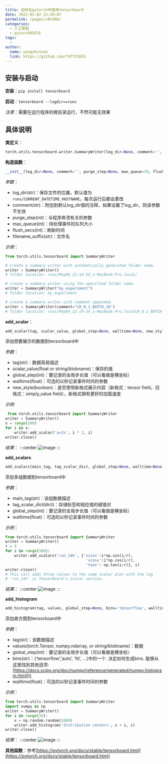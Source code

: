 ```yaml
---
title: 如何在pytorch中使用tensorboard
date: 2023-03-02 22:29:07
permalink: /pages/c0c40b/
categories:
  - 人工智能
  - pytorch知识点
tags:
  - 
author: 
  name: yangzhixuan
  link: https://github.com/747721653
---
```

## 安装与启动
**安装**：`pip install tensorboard`

**启动**：`tensorboard --logdir==runs`

*注意*：需要在运行程序的根目录运行，不然可能无效果

## 具体说明
**类定义**：
```python
torch.utils.tensorboard.writer.SummaryWriter(log_dir=None, comment='', purge_step=None, max_queue=10, flush_secs=120, filename_suffix='')
```
**构造函数**：
```python
__init__(log_dir=None, comment='', purge_step=None, max_queue=10, flush_secs=120, filename_suffix='')
```
_参数_：
* log_dir(str)：保存文件的位置。默认值为`runs/CURRENT_DATETIME_HOSTNAME`，每次运行后都会更改
* comment(str)：附加到默认log_dir值的注释，如果设置了log_dir，则该参数不生效
* purge_step(int)：与程序奔溃有关的参数
* max_queue(int)：待处理事件的队列大小
* flush_secs(int)：刷新时间
* filename_suffix(str)：文件名

_示例_：
```python
from torch.utils.tensorboard import SummaryWriter

# create a summary writer with automatically generated folder name.
writer = SummaryWriter()
# folder location: runs/May04_22-14-54_s-MacBook-Pro.local/

# create a summary writer using the specified folder name.
writer = SummaryWriter("my_experiment")
# folder location: my_experiment

# create a summary writer with comment appended.
writer = SummaryWriter(comment="LR_0.1_BATCH_16")
# folder location: runs/May04_22-14-54_s-MacBook-Pro.localLR_0.1_BATCH_16/
```

**add_scalar**：
```python
add_scalar(tag, scalar_value, global_step=None, walltime=None, new_style=False, double_precision=False)
```
添加想要展示的数据到tensorboard中

_参数_：
* tag(str)：数据简易描述
* scalar_value(float or string/blobname)：保存的值
* global_step(int)：要记录的全局步长值（可以看做是横坐标）
* walltime(float)：可选的以秒记录事件时间的参数
* new_style(boolean)：是否使用新格式展示内容（新格式：tensor field，旧格式：simply_value field），新格式拥有更好的加载速度

_示例_
```python
 from torch.utils.tensorboard import SummaryWriter
writer = SummaryWriter()
x = range(100)
for i in x:
    writer.add_scalar('y=2x', i * 2, i)
writer.close()
```
_结果_：
:::center
![image](https://cdn.staticaly.com/gh/747721653/image-store@master/pytorch/image.4w0o13czm9s0.jpg)
:::

**add_scalars**
```python
add_scalars(main_tag, tag_scalar_dict, global_step=None, walltime=None)
```
添加多组数据到tensorboard中

_参数_：
* main_tag(str)：该组数据描述
* tag_scalar_dict(dict)：存储标签和相应值的键值对
* global_step(int)：要记录的全局步长值（可以看做是横坐标）
* walltime(float)：可选的以秒记录事件时间的参数

_示例_：
```python
from torch.utils.tensorboard import SummaryWriter
writer = SummaryWriter()
r = 5
for i in range(100):
    writer.add_scalars('run_14h', {'xsinx':i*np.sin(i/r),
                                    'xcosx':i*np.cos(i/r),
                                    'tanx': np.tan(i/r)}, i)
writer.close()
# This call adds three values to the same scalar plot with the tag
# 'run_14h' in TensorBoard's scalar section.
```
_结果_：
:::center
![image](https://cdn.staticaly.com/gh/747721653/image-store@master/pytorch/image.6ma04pqbd640.jpg)
:::

**add_histogram**
```python
add_histogram(tag, values, global_step=None, bins='tensorflow', walltime=None, max_bins=None)
```
添加直方图到tensorboard中

_参数_：
* tag(str)：该数据描述
* values(torch.Tensor, numpy.ndarray, or string/blobname)：数据
* global_step(int)：要记录的全局步长值（可以看做是横坐标）
* bins(str)：{‘tensorflow’,’auto’, ‘fd’, …}中的一个. 决定如何生成bins. 能够从这里找到其他选项: [https://docs.scipy.org/doc/numpy/reference/generated/numpy.histogram.html]()
* walltime(float)：可选的以秒记录事件时间的参数

_示例_：
```python
from torch.utils.tensorboard import SummaryWriter
import numpy as np
writer = SummaryWriter()
for i in range(10):
    x = np.random.random(1000)
    writer.add_histogram('distribution centers', x + i, i)
writer.close()
```
_结果_：
:::center
![image](https://cdn.staticaly.com/gh/747721653/image-store@master/pytorch/image.6lu1w006qnk0.jpg)
:::

**其他函数**：参考[https://pytorch.org/docs/stable/tensorboard.html](https://pytorch.org/docs/stable/tensorboard.html)
